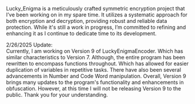 Lucky_Enigma is a meticulously crafted symmetric encryption project that I’ve been working on in my spare time. It utilizes a systematic approach for both encryption and decryption, providing robust and reliable data protection. While it's still a work in progress, I’m committed to refining and enhancing it as I continue to dedicate time to its development.


2/26/2025
Update:  
     Currently, I am working on Version 9 of LuckyEnigmaEncoder. Which has similar characteristics to Version 7. Although, the entire program has been rewritten to encompass functions throughout. Which has allowed for easier duplication of variables in repetitive tasks. There have also been several advancements in Number and Code Word manipulation. Overall, Version 9 brings many updates to the program's functionality and enhancements in obfuscation. However, at this time I will not be releasing Version 9 to the public. Thank you for your understanding.  
